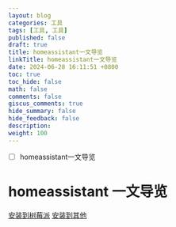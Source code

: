 ```yaml
---
layout: blog
categories: 工具
tags: [工具, 工具]
published: false
draft: true
title: homeassistant一文导览
linkTitle: homeassistant一文导览
date: 2024-06-28 16:11:51 +0800
toc: true
toc_hide: false
math: false
comments: false
giscus_comments: true
hide_summary: false
hide_feedback: false
description: 
weight: 100
---
```


- [ ] homeassistant一文导览

# homeassistant 一文导览

[安装到树莓派](https://www.home-assistant.io/installation/raspberrypi/#start-up-your-raspberry-pi)
[安装到其他](https://www.home-assistant.io/installation/)
